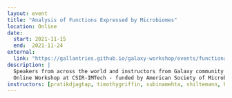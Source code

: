```yaml
---
layout: event
title: "Analysis of Functions Expressed by Microbiomes"
location: Online
date:
  start: 2021-11-15
  end:  2021-11-24
external:
  link: "https://gallantries.github.io/galaxy-workshop/events/functional-microbiome-2021/"
description: |
  Speakers from across the world and instructors from Galaxy community will teach online courses on microbiome analysis through recorded videos and interactive resources.
  Online Workshop at CSIR-IMTech - funded by American Society of Microbiology (ASM) and Indo-United States Science and Technology Forum (IUSSTF)
instructors: [pratikdjagtap, timothygriffin, subinamehta, shiltemann, bebatut]
---
```

